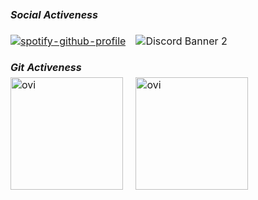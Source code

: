 
<table align="center" style="border-collapse:collapse; border: none !important;">
<tbody style="border-collapse:collapse; border: none !important;">
<tr style="border-collapse:collapse; border: none !important;">
<tr style="border-collapse:collapse; border: none !important;">
<td>
    <i><b>Social Activeness</b></i>
</td>
</tr>
<td style="border-collapse:collapse; border: none !important;">

[![spotify-github-profile](https://spotify-github-profile.vercel.app/api/view?uid=21jhc4sqkncn446f4ekei4izy&cover_image=true&theme=natemoo-re&bar_color=53b14f&bar_color_cover=false)](https://spotify-github-profile.vercel.app/api/view?uid=21jhc4sqkncn446f4ekei4izy&redirect=true)
</td>
<td style="border-collapse:collapse; border: none !important;">

![Discord Banner 2](https://discordapp.com/api/guilds/488813043275268108/widget.png?style=banner2)
</td>
</tr>
<tr>
<td>
<i><b>Git Activeness</b></i>
</td>
</tr>
<tr style="border-collapse:collapse; border: none !important;">
<td style="border-collapse:collapse; border: none !important;">
    <img src="https://github-readme-stats.vercel.app/api/top-langs?username=Csabusr&show_icons=true&locale=en&layout=compact&theme=chartreuse-dark" alt="ovi" height="180" />
</td>
<td style="border-collapse:collapse; border: none !important;">
    <img src="https://github-readme-stats.vercel.app/api?username=Csabusr&show_icons=true&locale=en&theme=chartreuse-dark" alt="ovi" height="180"/>
</td>
</tr>
</tbody>
</table>
